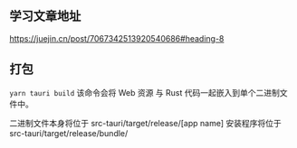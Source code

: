 ## 学习文章地址
https://juejin.cn/post/7067342513920540686#heading-8

## 打包
```yarn tauri build```
该命令会将 Web 资源 与 Rust 代码一起嵌入到单个二进制文件中。

二进制文件本身将位于 src-tauri/target/release/[app name]
安装程序将位于 src-tauri/target/release/bundle/
